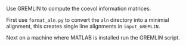 Use GREMLIN to compute the coevol information matrices.

First use `format_aln.py` to convert the `aln` directory into a minimial alignment, this creates single line alignments in `input_GREMLIN`.

Next on a machine where MATLAB is installed run the GREMLIN script.